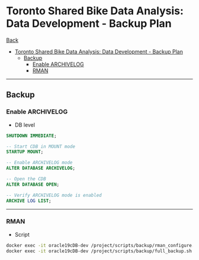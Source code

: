 # Toronto Shared Bike Data Analysis: Data Development - Backup Plan

[Back](../../../../README.md)

- [Toronto Shared Bike Data Analysis: Data Development - Backup Plan](#toronto-shared-bike-data-analysis-data-development---backup-plan)
  - [Backup](#backup)
    - [Enable ARCHIVELOG](#enable-archivelog)
    - [RMAN](#rman)

---

## Backup

### Enable ARCHIVELOG

- DB level

```sql
SHUTDOWN IMMEDIATE;

-- Start CDB in MOUNT mode
STARTUP MOUNT;

-- Enable ARCHIVELOG mode
ALTER DATABASE ARCHIVELOG;

-- Open the CDB
ALTER DATABASE OPEN;

-- Verify ARCHIVELOG mode is enabled
ARCHIVE LOG LIST;
```

---

### RMAN

- Script

```sh
docker exec -it oracle19cDB-dev /project/scripts/backup/rman_configure.sh
docker exec -it oracle19cDB-dev /project/scripts/backup/full_backup.sh
```
